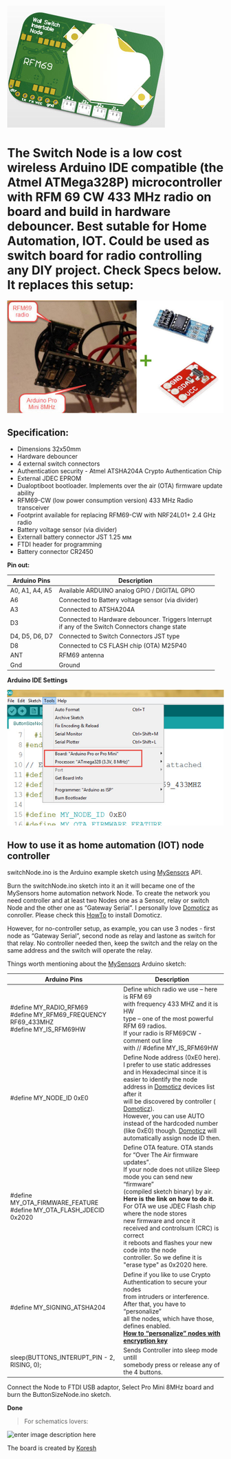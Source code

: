 

![enter image description here](https://github.com/EasySensors/SwitchNode/blob/master/pics/switch.jpg?raw=true)

# The Switch Node is a low cost wireless Arduino IDE compatible (the Atmel ATMega328P) microcontroller with RFM 69 CW 433 MHz radio on board and build in hardware debouncer. Best sutable for Home Automation, IOT. Could be used as switch board for radio controlling any DIY project. Check Specs below. It replaces this setup:

![](https://github.com/EasySensors/SwitchNode/blob/master/pics/replace.jpg?raw=true)


## Specification: ##
 - Dimensions 32x50mm
 - Hardware debouncer
 - 4 external switch connectors
 - Authentication security - Atmel ATSHA204A Crypto Authentication Chip
 - External JDEC EPROM
 - Dualoptiboot bootloader. Implements over the air (OTA) firmware update ability
 - RFM69-CW (low power consumption version) 433 MHz Radio transceiver
 - Footprint available for replacing  RFM69-CW with NRF24L01+ 2.4 GHz radio
 - Battery voltage sensor (via divider)
 - Externall battery connector JST 1.25 мм
 - FTDI header for programming
 - Battery connector CR2450


**Pin out:** 


Arduino Pins|	Description
------------|--------------
A0, A1, A4, A5 |	Available ARDUINO analog GPIO / DIGITAL GPIO
A6 |	Connected to Battery voltage sensor (via divider)
A3 |	Connected to  ATSHA204A
D3 | Connected to Hardware debouncer. Triggers Interrupt<br> if any of the Switch Connectors change state
D4, D5, D6, D7 | Connected to Switch Connectors JST type
D8 |	Connected to CS FLASH chip (OTA) M25P40
ANT |	RFM69 antenna
Gnd | Ground



**Arduino IDE Settings**

![Arduino IDE Settings](https://github.com/EasySensors/ButtonSizeNode/blob/master/pics/IDEsettings.jpg?raw=true)



How to use it as home automation (IOT) node controller
------------------------------------------------------


switchNode.ino is the Arduino example sketch using [MySensors](https://www.mysensors.org/) API. 

Burn the switchNode.ino sketch into it an it will became  one of the MySensors home automation network Node. 
To create the network you need controller and at least two Nodes one as a Sensor, relay or switch Node and the other one as “Gateway Serial”. I personally love [Domoticz](https://domoticz.com/) as conroller. Please check this [HowTo](https://github.com/EasySensors/ButtonSizeNode/blob/master/DomoticzInstallMySensors.md) to install Domoticz.

However, for no-controller setup, as example, you can use 3 nodes - first node as “Gateway Serial”, second node as relay and lastone as switch for that relay. No controller needed then, keep the switch and the relay on the same address and the switch will operate the relay.

Things worth mentioning about the  [MySensors](https://www.mysensors.org/) Arduino sketch: 


Arduino Pins|	Description
------------|--------------
#define MY_RADIO_RFM69<br>#define MY_RFM69_FREQUENCY   RF69_433MHZ<br>#define MY_IS_RFM69HW|	Define which radio we use – here is RFM 69<br>with frequency 433 MHZ and it is HW<br>type – one of the most powerful RFM 69 radios.<br>If your radio is RFM69CW - comment out line<br>with // #define MY_IS_RFM69HW 
#define MY_NODE_ID 0xE0 | Define Node address (0xE0 here). I prefer to use static addresses<br> and in Hexadecimal since it is easier to identify the node<br> address in  [Domoticz](https://domoticz.com/) devices list after it<br> will be discovered by controller ( [Domoticz](https://domoticz.com/)).<br> However, you can use AUTO instead of the hardcoded number<br> (like 0xE0) though.  [Domoticz](https://domoticz.com/) will automatically assign node ID then.
#define MY_OTA_FIRMWARE_FEATURE<br>#define MY_OTA_FLASH_JDECID 0x2020 | Define OTA feature. OTA stands for “Over The Air firmware updates”.<br> If your node does not utilize Sleep mode you can send new “firmware”<br> (compiled sketch binary) by air. **Here is the link on how to do it.** <br>For OTA we use JDEC Flash chip where the node stores<br> new firmware and once it received and controlsum (CRC) is correct<br>  it reboots and flashes your new code into the node<br> controller. So we define it is "erase type" as 0x2020 here. 
#define MY_SIGNING_ATSHA204 | Define if you like to use Crypto Authentication to secure your nodes<br> from intruders or interference. After that, you have to “personalize”<br> all the nodes, which have those, defines enabled.<br> [**How to “personalize” nodes with encryption key**](https://github.com/EasySensors/ButtonSizeNode/blob/master/SecurityPersonalizationHowTo.md)
sleep(BUTTONS_INTERUPT_PIN - 2, RISING, 0); | Sends Controller into sleep mode untill<br> somebody press or release any of the 4 buttons. 

Connect the Node to FTDI USB adaptor, Select Pro Mini 8MHz board and burn the ButtonSizeNode.ino sketch.

**Done**

>For schematics lovers:

![enter image description here](https://github.com/EasySensors/vvvvvvvvvvvvvvvvvvv/blob/master/pics/schematic.jpg?raw=true)

The board is created by  [Koresh](https://www.openhardware.io/user/143/projects/Koresh)
